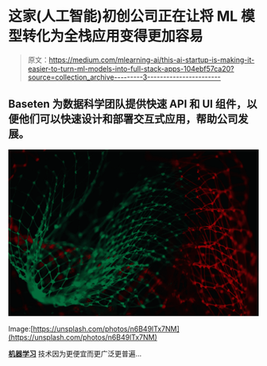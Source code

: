 # 这家(人工智能)初创公司正在让将 ML 模型转化为全栈应用变得更加容易

> 原文：<https://medium.com/mlearning-ai/this-ai-startup-is-making-it-easier-to-turn-ml-models-into-full-stack-apps-104ebf57ca20?source=collection_archive---------3----------------------->

## Baseten 为数据科学团队提供快速 API 和 UI 组件，以便他们可以快速设计和部署交互式应用，帮助公司发展。

![](img/692a8d93c1ea132c6b6c0f7ed0224264.png)

Image:[https://unsplash.com/photos/n6B49lTx7NM](https://unsplash.com/photos/n6B49lTx7NM)

[**机器学习**](https://www.sas.com/en_us/insights/analytics/machine-learning.html) 技术因为更便宜而更广泛更普遍…